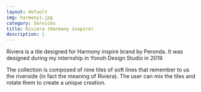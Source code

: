 ```yaml
---
layout: default
img: harmony1.jpg
category: Services
title: Riviera (Harmony inspire)
description: |
---
```


Riviera is a tile designed for Harmony inspire brand by Peronda. It was designed during my internship in Yonoh Design Studio in 2019.

The collection is composed of nine tiles of soft lines that remember to us the riverside (in fact the meaning of Riviera). The user can mix the tiles and rotate them to create a unique creation.
